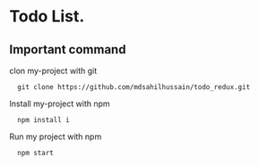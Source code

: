 
# Todo List.




## Important command

clon my-project with git

```
  git clone https://github.com/mdsahilhussain/todo_redux.git
```
Install my-project with npm

```
  npm install i
```
Run my project with npm

```
  npm start
```